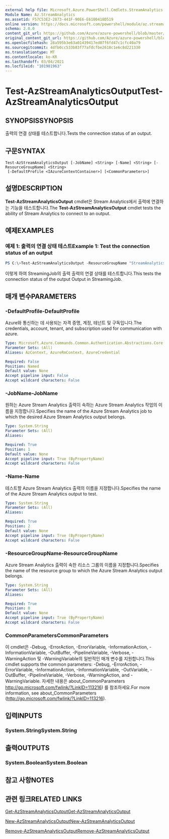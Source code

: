 ```yaml
---
external help file: Microsoft.Azure.PowerShell.Cmdlets.StreamAnalytics.dll-Help.xml
Module Name: Az.StreamAnalytics
ms.assetid: F57C53E2-2873-441F-90E6-E6100418D519
online version: https://docs.microsoft.com/powershell/module/az.streamanalytics/test-azstreamanalyticsoutput
schema: 2.0.0
content_git_url: https://github.com/Azure/azure-powershell/blob/master/src/StreamAnalytics/StreamAnalytics/help/Test-AzStreamAnalyticsOutput.md
original_content_git_url: https://github.com/Azure/azure-powershell/blob/master/src/StreamAnalytics/StreamAnalytics/help/Test-AzStreamAnalyticsOutput.md
ms.openlocfilehash: 28a595b3e63a01439417ed07f6fd47c1cfc40a79
ms.sourcegitcommit: 4dfb0cc533b83f77afdcfbe2618c1e6c8d221330
ms.translationtype: MT
ms.contentlocale: ko-KR
ms.lasthandoff: 03/04/2021
ms.locfileid: "101981963"
---
```

# <span data-ttu-id="0062e-101">Test-AzStreamAnalyticsOutput</span><span class="sxs-lookup"><span data-stu-id="0062e-101">Test-AzStreamAnalyticsOutput</span></span>

## <span data-ttu-id="0062e-102">SYNOPSIS</span><span class="sxs-lookup"><span data-stu-id="0062e-102">SYNOPSIS</span></span>
<span data-ttu-id="0062e-103">출력의 연결 상태를 테스트합니다.</span><span class="sxs-lookup"><span data-stu-id="0062e-103">Tests the connection status of an output.</span></span>

## <span data-ttu-id="0062e-104">구문</span><span class="sxs-lookup"><span data-stu-id="0062e-104">SYNTAX</span></span>

```
Test-AzStreamAnalyticsOutput [-JobName] <String> [-Name] <String> [-ResourceGroupName] <String>
 [-DefaultProfile <IAzureContextContainer>] [<CommonParameters>]
```

## <span data-ttu-id="0062e-105">설명</span><span class="sxs-lookup"><span data-stu-id="0062e-105">DESCRIPTION</span></span>
<span data-ttu-id="0062e-106">**Test-AzStreamAnalyticsOutput** cmdlet은 Stream Analytics에서 출력에 연결하는 기능을 테스트합니다.</span><span class="sxs-lookup"><span data-stu-id="0062e-106">The **Test-AzStreamAnalyticsOutput** cmdlet tests the ability of Stream Analytics to connect to an output.</span></span>

## <span data-ttu-id="0062e-107">예제</span><span class="sxs-lookup"><span data-stu-id="0062e-107">EXAMPLES</span></span>

### <span data-ttu-id="0062e-108">예제 1: 출력의 연결 상태 테스트</span><span class="sxs-lookup"><span data-stu-id="0062e-108">Example 1: Test the connection status of an output</span></span>
```powershell
PS C:\>Test-AzStreamAnalyticsOutput -ResourceGroupName "StreamAnalytics-Default-West-US" -JobName "StreamingJob" -Name "Output"
```

<span data-ttu-id="0062e-109">이렇게 하여 StreamingJob의 출력 출력의 연결 상태를 테스트합니다.</span><span class="sxs-lookup"><span data-stu-id="0062e-109">This tests the connection status of the output Output in StreamingJob.</span></span>

## <span data-ttu-id="0062e-110">매개 변수</span><span class="sxs-lookup"><span data-stu-id="0062e-110">PARAMETERS</span></span>

### <span data-ttu-id="0062e-111">-DefaultProfile</span><span class="sxs-lookup"><span data-stu-id="0062e-111">-DefaultProfile</span></span>
<span data-ttu-id="0062e-112">Azure와 통신하는 데 사용되는 자격 증명, 계정, 테넌트 및 구독입니다.</span><span class="sxs-lookup"><span data-stu-id="0062e-112">The credentials, account, tenant, and subscription used for communication with azure.</span></span>

```yaml
Type: Microsoft.Azure.Commands.Common.Authentication.Abstractions.Core.IAzureContextContainer
Parameter Sets: (All)
Aliases: AzContext, AzureRmContext, AzureCredential

Required: False
Position: Named
Default value: None
Accept pipeline input: False
Accept wildcard characters: False
```

### <span data-ttu-id="0062e-113">-JobName</span><span class="sxs-lookup"><span data-stu-id="0062e-113">-JobName</span></span>
<span data-ttu-id="0062e-114">원하는 Azure Stream Analytics 출력이 속하는 Azure Stream Analytics 작업의 이름을 지정합니다.</span><span class="sxs-lookup"><span data-stu-id="0062e-114">Specifies the name of the Azure Stream Analytics job to which the desired Azure Stream Analytics output belongs.</span></span>

```yaml
Type: System.String
Parameter Sets: (All)
Aliases:

Required: True
Position: 1
Default value: None
Accept pipeline input: True (ByPropertyName)
Accept wildcard characters: False
```

### <span data-ttu-id="0062e-115">-Name</span><span class="sxs-lookup"><span data-stu-id="0062e-115">-Name</span></span>
<span data-ttu-id="0062e-116">테스트할 Azure Stream Analytics 출력의 이름을 지정합니다.</span><span class="sxs-lookup"><span data-stu-id="0062e-116">Specifies the name of the Azure Stream Analytics output to test.</span></span>

```yaml
Type: System.String
Parameter Sets: (All)
Aliases:

Required: True
Position: 2
Default value: None
Accept pipeline input: True (ByPropertyName)
Accept wildcard characters: False
```

### <span data-ttu-id="0062e-117">-ResourceGroupName</span><span class="sxs-lookup"><span data-stu-id="0062e-117">-ResourceGroupName</span></span>
<span data-ttu-id="0062e-118">Azure Stream Analytics 출력이 속한 리소스 그룹의 이름을 지정합니다.</span><span class="sxs-lookup"><span data-stu-id="0062e-118">Specifies the name of the resource group to which the Azure Stream Analytics output belongs.</span></span>

```yaml
Type: System.String
Parameter Sets: (All)
Aliases:

Required: True
Position: 0
Default value: None
Accept pipeline input: True (ByPropertyName)
Accept wildcard characters: False
```

### <span data-ttu-id="0062e-119">CommonParameters</span><span class="sxs-lookup"><span data-stu-id="0062e-119">CommonParameters</span></span>
<span data-ttu-id="0062e-120">이 cmdlet은 -Debug, -ErrorAction, -ErrorVariable, -InformationAction, -InformationVariable, -OutBuffer, -PipelineVariable, -Verbose, -WarningAction 및 -WarningVariable의 일반적인 매개 변수를 지원합니다.</span><span class="sxs-lookup"><span data-stu-id="0062e-120">This cmdlet supports the common parameters: -Debug, -ErrorAction, -ErrorVariable, -InformationAction, -InformationVariable, -OutVariable, -OutBuffer, -PipelineVariable, -Verbose, -WarningAction, and -WarningVariable.</span></span> <span data-ttu-id="0062e-121">자세한 내용은 about_CommonParameters http://go.microsoft.com/fwlink/?LinkID=113216) 를 참조하세요.</span><span class="sxs-lookup"><span data-stu-id="0062e-121">For more information, see about_CommonParameters (http://go.microsoft.com/fwlink/?LinkID=113216).</span></span>

## <span data-ttu-id="0062e-122">입력</span><span class="sxs-lookup"><span data-stu-id="0062e-122">INPUTS</span></span>

### <span data-ttu-id="0062e-123">System.String</span><span class="sxs-lookup"><span data-stu-id="0062e-123">System.String</span></span>

## <span data-ttu-id="0062e-124">출력</span><span class="sxs-lookup"><span data-stu-id="0062e-124">OUTPUTS</span></span>

### <span data-ttu-id="0062e-125">System.Boolean</span><span class="sxs-lookup"><span data-stu-id="0062e-125">System.Boolean</span></span>

## <span data-ttu-id="0062e-126">참고 사항</span><span class="sxs-lookup"><span data-stu-id="0062e-126">NOTES</span></span>

## <span data-ttu-id="0062e-127">관련 링크</span><span class="sxs-lookup"><span data-stu-id="0062e-127">RELATED LINKS</span></span>

[<span data-ttu-id="0062e-128">Get-AzStreamAnalyticsOutput</span><span class="sxs-lookup"><span data-stu-id="0062e-128">Get-AzStreamAnalyticsOutput</span></span>](./Get-AzStreamAnalyticsOutput.md)

[<span data-ttu-id="0062e-129">New-AzStreamAnalyticsOutput</span><span class="sxs-lookup"><span data-stu-id="0062e-129">New-AzStreamAnalyticsOutput</span></span>](./New-AzStreamAnalyticsOutput.md)

[<span data-ttu-id="0062e-130">Remove-AzStreamAnalyticsOutput</span><span class="sxs-lookup"><span data-stu-id="0062e-130">Remove-AzStreamAnalyticsOutput</span></span>](./Remove-AzStreamAnalyticsOutput.md)


